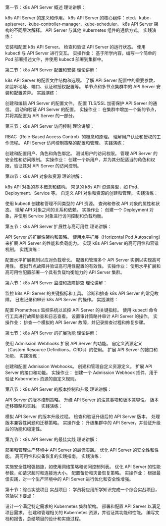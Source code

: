 第一节：k8s API Server 概述
理论讲解：

k8s API Server 的定义和作用。
k8s API Server 的核心组件：etcd、kube-apiserver、kube-controller-manager、kube-scheduler。
k8s API Server 架构的不同层次解释。
API Server 与其他 Kubernetes 组件的通信方式。
实践演练：

安装和配置 k8s API Server。
检查和验证 API Server 的运行状态。
使用 kubectl 与 API Server 进行交互。
实操作业：
基于所学内容，编写一个简单的 Pod 部署描述文件，并使用 kubectl 部署到集群中。

第二节：k8s API Server 配置和安装
理论讲解：

k8s API Server 的配置文件结构和选项。
了解 API Server 配置中的重要参数，如监听地址、端口、认证和授权配置等。
单节点和多节点集群中的 API Server 安装和配置差异。
实践演练：

创建和编辑 API Server 的配置文件。
配置 TLS/SSL 加密保护 API Server 的通信。
启动和验证 API Server 的配置。
实操作业：
在集群中增加一个新的节点，并将其配置为 API Server 的一部分。

第三节：k8s API Server 访问控制
理论讲解：

RBAC（Role-Based Access Control）的概念和原理。
理解用户认证和授权的工作流程。
API Server 访问控制策略的配置和管理。
实践演练：

创建和配置用户、角色和角色绑定。
测试用户的访问权限。
管理 API Server 的安全性和访问限制。
实操作业：
创建一个新用户，并为其分配适当的角色和权限，验证其对 API Server 的访问控制。

第四节：k8s API 对象和资源
理论讲解：

k8s API 对象的基本概念和结构。
常见的 k8s API 资源类型，如 Pod、Deployment、Service 等。
自定义 API 对象和资源的创建和管理。
实践演练：

使用 kubectl 创建和管理不同类型的 API 资源。
查询和修改 API 对象的属性和状态。
理解 API 对象之间的关系和依赖。
实操作业：
创建一个 Deployment 对象，并使用 Service 对象进行访问控制和负载均衡。

第五节：k8s API Server 扩展性与高可用性
理论讲解：

API Server 的扩展性架构和策略。
使用水平扩展（Horizontal Pod Autoscaling）来扩展 API Server 的性能和负载能力。
实现 k8s API Server 的高可用性和容错机制。
实践演练：

配置水平扩展机制以应对负载增长。
配置和管理多个 API Server 实例以实现高可用性。
模拟节点故障并验证高可用性配置的有效性。
实操作业：
使用水平扩展和高可用性配置部署一个具有负载均衡能力的 API Server 集群。

第六节：k8s API Server 监控和故障排查
理论讲解：

监控 k8s API Server 的关键指标和工具。
诊断和排查 k8s API Server 的常见故障。
日志记录和审计 k8s API Server 的操作。
实践演练：

配置 Prometheus 监控系统以监控 API Server 的关键指标。
使用 kubectl 命令行工具进行故障排查和日志查看。
设置审计策略并审计 API Server 的操作。
实操作业：
排查一个模拟的 API Server 故障，并记录排查过程和修复步骤。

第七节：k8s API Server 的扩展功能
理论讲解：

使用 Admission Webhooks 扩展 API Server 的功能。
自定义资源定义（Custom Resource Definitions，CRDs）的使用。
扩展 API Server 的接口和功能。
实践演练：

创建和配置 Admission Webhooks。
创建和管理自定义资源定义。
扩展 API Server 的接口和功能。
实操作业：
创建一个 Admission Webhook 插件，用于验证 Kubernetes 资源的自定义规则。

第八节：k8s API Server 的版本控制和升级
理论讲解：

API Server 的版本控制策略。
升级 API Server 的注意事项和版本兼容性。
版本迁移策略和实践。
实践演练：

模拟 API Server 的版本升级过程。
检查和验证升级后的 API Server 版本。
处理版本兼容性问题和迁移策略。
实操作业：
升级集群中的 API Server，并验证升级后的功能和稳定性。

第九节：k8s API Server 的最佳实践
理论讲解：

部署和管理生产环境中 API Server 的最佳实践。
优化 API Server 的安全性和性能。
高可用性和灾备恢复的实践指南。
实践演练：

实施安全性增强措施，如使用网络策略和访问控制列表。
优化 API Server 的性能参数，如请求超时和连接池大小。
配置备份和灾备恢复策略。
实操作业：
根据最佳实践，对一个生产环境中的 API Server 进行优化和安全性增强。

第十节：综合实战项目
实战项目：
学员将应用所学知识完成一个综合实战项目，包括以下要点：

设计一个满足特定需求的 Kubernetes 集群架构。
部署和配置 API Server 以满足项目需求。
创建和管理相关的 Kubernetes 资源，并验证其功能和性能。
编写文档和报告，总结项目的设计和实施过程。